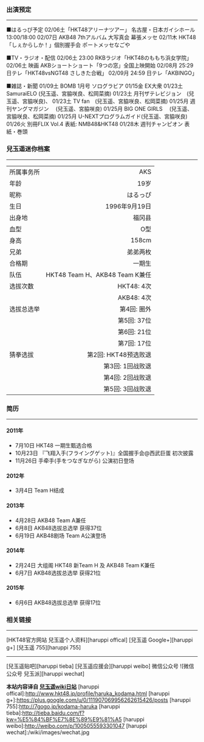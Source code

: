 ### 出演预定
---
■はるっぴ予定
02/06土「HKT48アリーナツアー」 名古屋・日本ガイシホール 13:00/18:00
02/07日 AKB48 7thアルバム 大写真会 幕張メッセ
02/11木 HKT48「しぇからしか！」個別握手会 ポートメッセなごや

■TV・ラジオ・配信
02/06土 23:00 RKBラジオ「HKT48のももち浜女学院」
02/06土 映画 AKBショートショート「9つの窓」全国上映開始
02/08月 25:29 日テレ「HKT48vsNGT48 さしきた合戦」
02/09月 24:59 日テレ「AKBINGO」

■雑誌・新聞
01/09土 BOMB 1月号 ソログラビア
01/15金 EX大衆
01/23土 SamuraiELO (兒玉遥、宮脇咲良、松岡菜摘)
01/23土 月刊ザテレビジョン　(兒玉遥、宮脇咲良)、
01/23土 TV fan　(兒玉遥、宮脇咲良、松岡菜摘)
01/25月 週刊ヤングマガジン 　(兒玉遥、宮脇咲良)
01/25月 BIG ONE GIRLS　 (兒玉遥、宮脇咲良、松岡菜摘)
01/25月 U-NEXTプログラムガイド(兒玉遥、宮脇咲良)
01/26火 別冊FLIX Vol.4 表紙: NMB48&HKT48
01/28木 週刊チャンピオン 表紙・巻頭

### 兒玉遥迷你档案
----
|         |            |
| ---------- |-------------:|
| 所属事务所   | AKS          |
| 年龄           | 19岁         |
| 昵称           | はるっぴ      |
| 生日           | 1996年9月19日 |
| 出身地        | 福冈县        |
| 血型           | O型          |
| 身高           | 158cm        |
| 兄弟           | 弟弟两枚      |
| 合格期        | 一期生        |
| 队伍           | HKT48 Team H、AKB48 Team K兼任 |
| 选拔次数      | HKT48: 4次          |
|                 |AKB48: 4次     |
|选拔总选举    | 第4回: 圈外|
|                 | 第5回: 37位|
|                 |第6回: 21位|
|                 |第7回: 17位|
|猜拳选拔      |第2回: HKT48预选败退|
|                 |第3回: 1回战败退|
|                 |第4回: 2回战败退|
|                 |第5回: 3回战败退|

### 简历
---
#### 2011年
- 7月10日 HKT48 一期生甄选合格
- 10月23日 『飞翔入手(フライングゲット)』全国握手会@西武巨蛋 初次披露
- 11月26日 手牵手(手をつなぎながら) 公演初日登场

#### 2012年
- 3月4日 Team H结成

#### 2013年
- 4月28日 AKB48 Team A兼任
- 6月8日 AKB48选拔总选举 获得37位
- 6月19日 AKB48剧场 Team A公演登场

#### 2014年
- 2月24日 大组阁 HKT48 新Team H 及 AKB48 Team K兼任
- 6月7日 AKB48选拔总选举 获得21位

#### 2015年
- 6月6日 AKB48选拔总选举 获得17位

### 相关链接
---
[HKT48官方网站 兒玉遥个人资料][haruppi offical]
[兒玉遥 Google+][haruppi g+]
[兒玉遥 755][haruppi 755]

---
[兒玉遥贴吧][haruppi tieba]
[兒玉遥应援会][haruppi weibo]
微信公众号 ![微信公众号 兒玉派][haruppi wechat]

**本站内容译自 [兒玉遥wiki日站](http://haruppi.wiki.fc2.com/)**
[haruppi offical]:http://www.hkt48.jp/profile/haruka_kodama.html
[haruppi g+]:https://plus.google.com/u/0/111907069956262615426/posts
[haruppi 755]:http://7gogo.jp/kodama-haruka
[haruppi tieba]:http://tieba.baidu.com/f?kw=%E5%84%BF%E7%8E%89%E9%81%A5
[haruppi weibo]:http://weibo.com/p/1005055593301047
[haruppi wechat]:/wiki/images/wechat.jpg